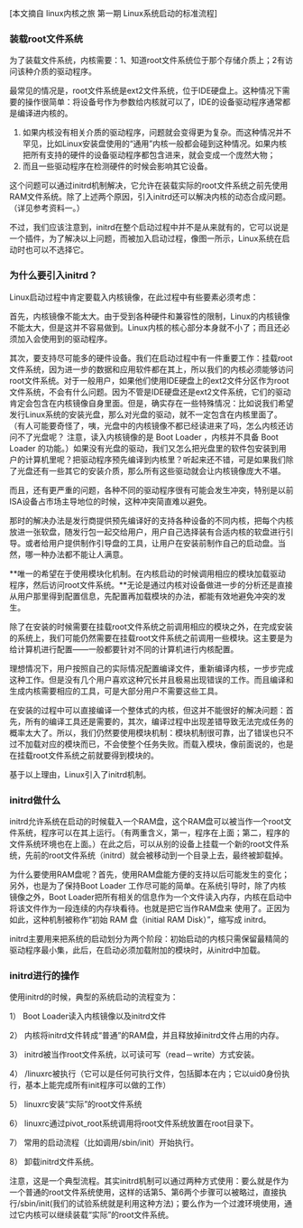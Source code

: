 [本文摘自 linux内核之旅 第一期 Linux系统启动的标准流程]

### 装载root文件系统

为了装载文件系统，内核需要：1、知道root文件系统位于那个存储介质上；2有访问该种介质的驱动程序。

最常见的情况是，root文件系统是ext2文件系统，位于IDE硬盘上。这种情况下需要的操作很简单：将设备号作为参数给内核就可以了，IDE的设备驱动程序通常都是编译进内核的。

1. 如果内核没有相关介质的驱动程序，问题就会变得更为复杂。而这种情况并不罕见，比如Linux安装盘使用的“通用”内核一般都会碰到这种情况。如果内核把所有支持的硬件的设备驱动程序都包含进来，就会变成一个庞然大物；
2. 而且一些驱动程序在检测硬件的时候会影响其它设备。

这个问题可以通过initrd机制解决，它允许在装载实际的root文件系统之前先使用RAM文件系统。除了上述两个原因，引入initrd还可以解决内核的动态合成问题。（详见参考资料一。）

不过，我们应该注意到，initrd在整个启动过程中并不是从来就有的，它可以说是一个插件，为了解决以上问题，而被加入启动过程，像图一所示，Linux系统在启动时也可以不选择它。

### 为什么要引入initrd？

Linux启动过程中肯定要载入内核镜像，在此过程中有些要素必须考虑：

首先，内核镜像不能太大。由于受到各种硬件和兼容性的限制，Linux的内核镜像不能太大，但是这并不容易做到。Linux内核的核心部分本身就不小了；而且还必须加入会使用到的驱动程序。

其次，要支持尽可能多的硬件设备。我们在启动过程中有一件重要工作：挂载root文件系统，因为进一步的数据和应用软件都在其上，所以我们的内核必须能够访问root文件系统。对于一般用户，如果他们使用IDE硬盘上的ext2文件分区作为root文件系统，不会有什么问题。因为不管是IDE硬盘还是ext2文件系统，它们的驱动肯定会包含在内核镜像自身里面。但是，确实存在一些特殊情况：比如说我们希望发行Linux系统的安装光盘，那么对光盘的驱动，就不一定包含在内核里面了。（有人可能要奇怪了，咦，光盘中的内核镜像不都已经读进来了吗，怎么内核还访问不了光盘呢？     注意，读入内核镜像的是 Boot Loader ，内核并不具备 Boot Loader     的功能。）如果没有光盘的驱动，我们又怎么把光盘里的软件包安装到用户的计算机里呢？把驱动程序预先编译到内核里？听起来还不错，可是如果我们除了光盘还有一些其它的安装介质，那么所有这些驱动就会让内核镜像庞大不堪。

而且，还有更严重的问题，各种不同的驱动程序很有可能会发生冲突，特别是以前ISA设备占市场主导地位的时候，这种冲突简直难以避免。

那时的解决办法是发行商提供预先编译好的支持各种设备的不同内核，把每个内核放进一张软盘，随发行包一起交给用户，用户自己选择装有合适内核的软盘进行引导。或者给用户提供制作引导盘的工具，让用户在安装前制作自己的启动盘。当然，哪一种办法都不能让人满意。

**唯一的希望在于使用模块化机制。在内核启动的时候调用相应的模块加载驱动程序，然后访问root文件系统。**无论是通过内核对设备做进一步的分析还是直接从用户那里得到配置信息，先配置再加载模块的办法，都能有效地避免冲突的发生。

除了在安装的时候需要在挂载root文件系统之前调用相应的模块之外，在完成安装的系统上，我们可能仍然需要在挂载root文件系统之前调用一些模块。这主要是为给计算机进行配置――一般都要针对不同的计算机进行内核配置。

理想情况下，用户按照自己的实际情况配置编译文件，重新编译内核，一步步完成这种工作。但是没有几个用户喜欢这种冗长并且极易出现错误的工作。而且编译和生成内核需要相应的工具，可是大部分用户不需要这些工具。

在安装的过程中可以直接编译一个整体式的内核，但这并不能很好的解决问题：首先，所有的编译工具还是需要的，其次，编译过程中出现差错导致无法完成任务的概率太大了。所以，我们仍然要使用模块机制：模块机制很可靠，出了错误也只不过不加载对应的模块而已，不会使整个任务失败。而载入模块，像前面说的，也是在挂载root文件系统之前就要得到模块的。

基于以上理由，Linux引入了initrd机制。

### initrd做什么

initrd允许系统在启动的时候载入一个RAM盘，这个RAM盘可以被当作一个root文件系统，程序可以在其上运行。（有两重含义，第一，程序在上面；第二，程序的文件系统环境也在上面。）在此之后，可以从别的设备上挂载一个新的root文件系统，先前的root文件系统（initrd）就会被移动到一个目录上去，最终被卸载掉。

为什么要使用RAM盘呢？首先，使用RAM盘能方便的支持以后可能发生的变化；另外，也是为了保持Boot Loader 工作尽可能的简单。在系统引导时，除了内核镜像之外，Boot Loader把所有相关的信息作为一个文件读入内存，内核在启动中将该文件作为一段连续的内存块看待。也就是把它当作RAM盘来     使用了。正因为如此，这种机制被称作“初始 RAM   盘（initial RAM Disk）”，缩写成 initrd。

initrd主要用来把系统的启动划分为两个阶段：初始启动的内核只需保留最精简的驱动程序最小集，此后，在启动必须加载附加的模块时，从initrd中加载。

### initrd进行的操作

使用initrd的时候，典型的系统启动的流程变为：

1）     Boot Loader读入内核镜像以及initrd文件

2）     内核将initrd文件转成“普通”的RAM盘，并且释放掉initrd文件占用的内存。

3）     initrd被当作root文件系统，以可读可写（read－write）方式安装。

4）     /linuxrc被执行（它可以是任何可执行文件，包括脚本在内；它以uid0身份执行，基本上能完成所有init程序可以做的工作）

5）     linuxrc安装“实际”的root文件系统

6）     linuxrc通过pivot_root系统调用将root文件系统放置在root目录下。

7）     常用的启动流程（比如调用/sbin/init）开始执行。

8）     卸载initrd文件系统。

注意，这是一个典型流程。其实initrd机制可以通过两种方式使用：要么就是作为一个普通的root文件系统使用，这样的话第5、第6两个步骤可以被略过，直接执行/sbin/init(我们的试验系统就是利用这种方法)；要么作为一个过渡环境使用，通过它内核可以继续装载“实际”的root文件系统。